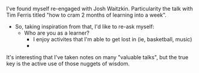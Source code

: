 I've found myself re-engaged with Josh Waitzkin. Particularity the talk with Tim Ferris titled "how to cram 2 months of learning into a week".
- So, taking inspiration from that, I'd like to re-ask myself:
	- Who are you as a learner?
		- I enjoy activites that I'm able to get lost in (ie, basketball, music)
		-
		
It's interesting that I've taken notes on many "valuable talks", but the true key is the active use of those nuggets of wisdom.

